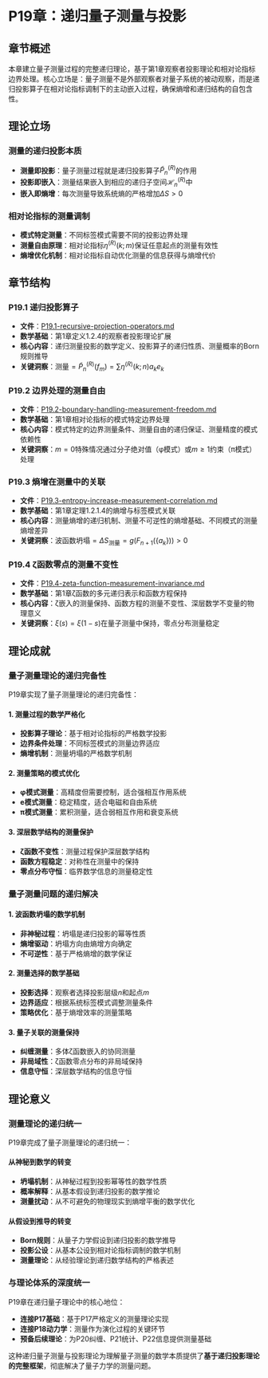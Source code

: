 # P19章：递归量子测量与投影

## 章节概述

本章建立量子测量过程的完整递归理论，基于第1章观察者投影理论和相对论指标边界处理。核心立场是：量子测量不是外部观察者对量子系统的被动观察，而是递归投影算子在相对论指标调制下的主动嵌入过程，确保熵增和递归结构的自包含性。

## 理论立场

### **测量的递归投影本质**
- **测量即投影**：量子测量过程就是递归投影算子$\tilde{P}_n^{(R)}$的作用
- **投影即嵌入**：测量结果嵌入到相应的递归子空间$\mathcal{H}_n^{(R)}$中
- **嵌入即熵增**：每次测量导致系统熵的严格增加$\Delta S > 0$

### **相对论指标的测量调制**
- **模式特定测量**：不同标签模式需要不同的投影边界处理
- **测量自由原理**：相对论指标$\eta^{(R)}(k; m)$保证任意起点的测量有效性
- **熵增优化机制**：相对论指标自动优化测量的信息获得与熵增代价

## 章节结构

### P19.1 递归投影算子
- **文件**：[P19.1-recursive-projection-operators.md](./P19.1-recursive-projection-operators.md)
- **数学基础**：第1章定义1.2.4的观察者投影理论扩展
- **核心内容**：递归测量投影的数学定义、投影算子的递归性质、测量概率的Born规则推导
- **关键洞察**：测量$= \tilde{P}_n^{(R)}(f_m) = \sum \eta^{(R)}(k; n) a_k e_k$

### P19.2 边界处理的测量自由
- **文件**：[P19.2-boundary-handling-measurement-freedom.md](./P19.2-boundary-handling-measurement-freedom.md)
- **数学基础**：第1章相对论指标的模式特定边界处理
- **核心内容**：模式特定的边界测量条件、测量自由的递归保证、测量精度的模式依赖性
- **关键洞察**：$m=0$特殊情况通过分子绝对值（φ模式）或$m \geq 1$约束（π模式）处理

### P19.3 熵增在测量中的关联
- **文件**：[P19.3-entropy-increase-measurement-correlation.md](./P19.3-entropy-increase-measurement-correlation.md)
- **数学基础**：第1章定理1.2.1.4的熵增与标签模式关联
- **核心内容**：测量熵增的递归机制、测量不可逆性的熵增基础、不同模式的测量熵增差异
- **关键洞察**：波函数坍塌$= \Delta S_{\text{测量}} = g(F_{n+1}(\{a_k\})) > 0$

### P19.4 ζ函数零点的测量不变性
- **文件**：[P19.4-zeta-function-measurement-invariance.md](./P19.4-zeta-function-measurement-invariance.md)
- **数学基础**：第1章ζ函数的多元递归表示和函数方程保持
- **核心内容**：ζ嵌入的测量保持、函数方程的测量不变性、深层数学不变量的物理意义
- **关键洞察**：$\xi(s) = \xi(1-s)$在量子测量中保持，零点分布测量稳定

## 理论成就

### **量子测量理论的递归完备性**

P19章实现了量子测量理论的递归完备性：

#### **1. 测量过程的数学严格化**
- **投影算子理论**：基于相对论指标的严格数学投影
- **边界条件处理**：不同标签模式的测量边界适应
- **熵增机制**：测量坍塌的严格数学机制

#### **2. 测量策略的模式优化**
- **φ模式测量**：高精度但需要控制，适合强相互作用系统
- **e模式测量**：稳定精度，适合电磁和自由系统
- **π模式测量**：累积测量，适合弱相互作用和衰变系统

#### **3. 深层数学结构的测量保护**
- **ζ函数不变性**：测量过程保护深层数学结构
- **函数方程稳定**：对称性在测量中的保持
- **零点分布守恒**：临界数学信息的测量稳定性

### **量子测量问题的递归解决**

#### **1. 波函数坍塌的数学机制**
- **非神秘过程**：坍塌是递归投影的幂等性质
- **熵增驱动**：坍塌方向由熵增方向确定
- **不可逆性**：基于严格熵增的数学保证

#### **2. 测量选择的数学基础**
- **投影选择**：观察者选择投影层级$n$和起点$m$
- **边界适应**：根据系统标签模式调整测量条件
- **策略优化**：基于熵增效率的测量策略

#### **3. 量子关联的测量保持**
- **纠缠测量**：多体ζ函数嵌入的协同测量
- **非局域性**：ζ函数零点分布的非局域保持
- **信息守恒**：深层数学结构的信息守恒

## 理论意义

### **测量理论的递归统一**

P19章完成了量子测量理论的递归统一：

#### **从神秘到数学的转变**
- **坍塌机制**：从神秘过程到投影幂等性的数学性质
- **概率解释**：从基本假设到递归投影的数学推论
- **测量扰动**：从不可避免的物理现实到熵增平衡的数学优化

#### **从假设到推导的转变**
- **Born规则**：从量子力学假设到递归投影的数学推导
- **投影公设**：从基本公设到相对论指标调制的数学机制
- **测量理论**：从经验理论到递归数学结构的严格表述

### **与理论体系的深度统一**

P19章在递归量子理论中的核心地位：
- **连接P17基础**：基于P17严格定义的测量理论实现
- **连接P18动力学**：测量作为演化过程的关键环节
- **预备后续理论**：为P20纠缠、P21统计、P22信息提供测量基础

这种递归量子测量与投影理论为理解量子测量的数学本质提供了**基于递归投影理论的完整框架**，彻底解决了量子力学的测量问题。